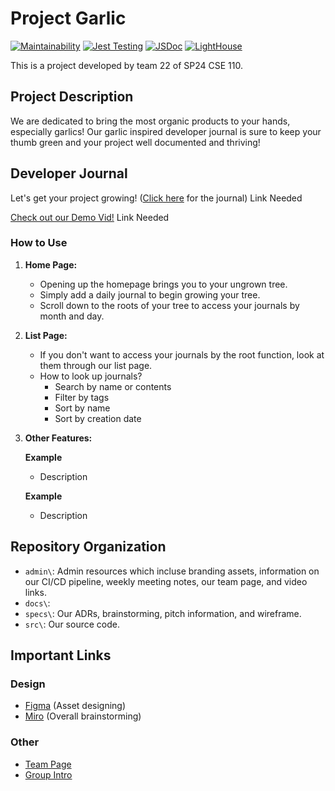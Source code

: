 # Project **Garlic**

[![Maintainability](https://api.codeclimate.com/v1/badges/89c9e08de03e1c342c76/maintainability)](https://codeclimate.com/github/cse110-sp24-group22/cse110-sp24-group22/maintainability)
[![Jest Testing](https://github.com/cse110-sp24-group22/cse110-sp24-group22/actions/workflows/Jest.yml/badge.svg)](https://github.com/cse110-sp24-group22/cse110-sp24-group22/actions/workflows/Jest.yml)
[![JSDoc](https://github.com/cse110-sp24-group22/cse110-sp24-group22/actions/workflows/Lint&Doc.yml/badge.svg)](https://github.com/cse110-sp24-group22/cse110-sp24-group22/actions/workflows/Lint&Doc.yml)
[![LightHouse](https://github.com/cse110-sp24-group22/cse110-sp24-group22/actions/workflows/lighthouse.yml/badge.svg)](https://github.com/cse110-sp24-group22/cse110-sp24-group22/actions/workflows/lighthouse.yml)

This is a project developed by team 22 of SP24 CSE 110.

## Project Description

We are dedicated to bring the most organic products to your hands, especially garlics! Our garlic inspired developer journal is sure to keep your thumb green and your project well documented and thriving!

## Developer Journal

Let's get your project growing! ([Click here]() for the journal) Link Needed

[Check out our Demo Vid!]() Link Needed

### How to Use

1. **Home Page:**
   - Opening up the homepage brings you to your ungrown tree.
   - Simply add a daily journal to begin growing your tree.
   - Scroll down to the roots of your tree to access your journals by month and day.
2. **List Page:**
   - If you don't want to access your journals by the root function, look at them through our list page.
   - How to look up journals?
     - Search by name or contents
     - Filter by tags
     - Sort by name
     - Sort by creation date
3. **Other Features:**
   
   **Example**
   - Description

    **Example**
   - Description

## Repository Organization

- `admin\`: Admin resources which incluse branding assets, information on our CI/CD pipeline, weekly meeting notes, our team page, and video links.
- `docs\`: 
- `specs\`: Our ADRs, brainstorming, pitch information, and wireframe.
- `src\`: Our source code.

## Important Links

### Design
- [Figma](https://www.figma.com/design/jI9imcuPdGE3AL2bU9qolt/Project-Workfllow?node-id=0-1&t=UjUWEJOyvV7pFALc-0) (Asset designing)
- [Miro](https://miro.com/app/board/uXjVKNpuLc0=/) (Overall brainstorming)

### Other
- [Team Page](/admin/team.md)
- [Group Intro](https://youtu.be/Pr2DBvsQnfE)
